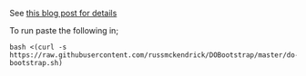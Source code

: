 See [this blog post for details](https://media-glass.es/2015/06/28/digital-ocean-bootstrap/)

To run paste the following in;

```
bash <(curl -s https://raw.githubusercontent.com/russmckendrick/DOBootstrap/master/do-bootstrap.sh)
```
